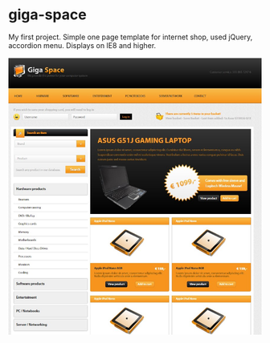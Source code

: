 # giga-space
My first project. Simple one page template for internet shop, used jQuery, accordion menu. Displays on IE8 and higher. 

![Alt text](/images/screenshot.jpg?raw=true "Optional Title")
